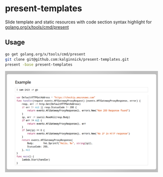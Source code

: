 # present-templates

Slide template and static resources with code section syntax highlight for [golang.org/x/tools/cmd/present](https://godoc.org/golang.org/x/tools/cmd/present)

## Usage

```bash
go get golang.org/x/tools/cmd/present
git clone git@github.com:kalginnick/present-templates.git
present -base present-templates
```

![sample](sample.png)
